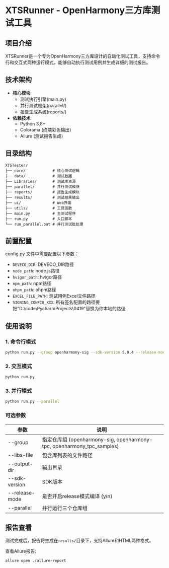 # XTSRunner - OpenHarmony三方库测试工具

## 项目介绍
XTSRunner是一个专为OpenHarmony三方库设计的自动化测试工具，支持命令行和交互式两种运行模式，能够自动执行测试用例并生成详细的测试报告。

## 技术架构
- **核心模块**: 
  - 测试执行引擎(main.py)
  - 并行测试框架(parallel/)
  - 报告生成系统(reports/)
- **依赖技术**:
  - Python 3.8+
  - Colorama (终端彩色输出)
  - Allure (测试报告生成)

## 目录结构
```
XTSTester/
├── core/            # 核心测试逻辑
├── data/            # 测试数据
├── Libraries/       # 测试库资源
├── parallel/        # 并行测试模块
├── reports/         # 报告生成模块
├── results/         # 测试结果输出
├── ui/              # Web界面
├── utils/           # 工具函数
├── main.py          # 主测试程序
├── run.py           # 入口脚本
└── run_parallel.bat # 并行测试批处理
```

## 前置配置
config.py 文件中需要配置以下参数：
- `DEVECO_DIR`: DEVECO_DIR路径
- `node_path`: node.js路径
- `hvigor_path`: hvigor路径
- `npm_path`: npm路径
- `ohpm_path`: ohpm路径
- `EXCEL_FILE_PATH`: 测试用例Excel文件路径
- `SIGNING_CONFIG_XXX`: 所有签名配置的路径要把"D:\\code\\PycharmProjects\\0419"替换为你本地的路径

## 使用说明
### 1. 命令行模式
```bash
python run.py --group openharmony-sig --sdk-version 5.0.4 --release-mode y
```

### 2. 交互模式
```bash
python run.py
```

### 3. 并行模式
```bash
python run.py --parallel
```

### 可选参数
| 参数 | 说明 |
|------|------|
| --group | 指定仓库组 (openharmony-sig, openharmony-tpc, openharmony_tpc_samples) |
| --libs-file | 包含库列表的文件路径 |
| --output-dir | 输出目录 |
| --sdk-version | SDK版本 |
| --release-mode | 是否开启release模式编译 (y/n) |
| --parallel | 并行运行三个仓库组 |

## 报告查看
测试完成后，报告将生成在`results/`目录下，支持Allure和HTML两种格式。

查看Allure报告:
```bash
allure open ./allure-report
```